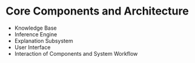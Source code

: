 # Core Components and Architecture

* Knowledge Base
* Inference Engine
* Explanation Subsystem
* User Interface
* Interaction of Components and System Workflow
